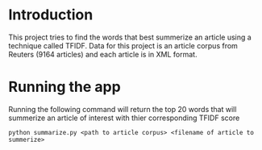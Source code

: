 # Introduction

This project tries to find the words that best summerize an article using a technique called TFIDF. Data for this project is an article corpus from Reuters (9164 articles) and each article is in XML format.

# Running the app

Running the following command will return the top 20 words that will summerize an article of interest with thier corresponding TFIDF score
```
python summarize.py <path to article corpus> <filename of article to summerize>
```
